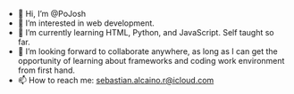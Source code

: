 - 👋 Hi, I’m @PoJosh
- 👀 I’m interested in web development.
- 🌱 I’m currently learning HTML, Python, and JavaScript. Self taught so far.
- 💞️ I’m looking forward to collaborate anywhere, as long as I can get the opportunity of learning about frameworks and coding work environment from first hand.
- 📫 How to reach me:
  sebastian.alcaino.r@icloud.com

<!---
PoJosh/PoJosh is a ✨ special ✨ repository because its `README.md` (this file) appears on your GitHub profile.
You can click the Preview link to take a look at your changes.
--->
